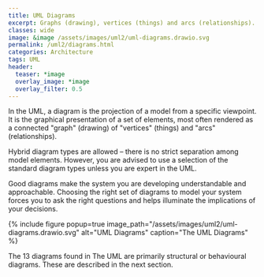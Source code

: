 ```yaml
---
title: UML Diagrams
excerpt: Graphs (drawing), vertices (things) and arcs (relationships).
classes: wide
image: &image /assets/images/uml2/uml-diagrams.drawio.svg
permalink: /uml2/diagrams.html
categories: Architecture
tags: UML
header:
  teaser: *image
  overlay_image: *image
  overlay_filter: 0.5
---
```

In the UML, a diagram is the projection of a model from a specific viewpoint. It is the graphical presentation of a set of elements, most often rendered as a connected "graph" (drawing) of "vertices" (things) and "arcs" (relationships).

Hybrid diagram types are allowed – there is no strict separation among model elements. However, you are advised to use a selection of the standard diagram types unless you are expert in the UML.

Good diagrams make the system you are developing understandable and approachable. Choosing the right set of diagrams to model your system forces you to ask the right questions and helps illuminate the implications of your decisions.

{% include figure popup=true image_path="/assets/images/uml2/uml-diagrams.drawio.svg" alt="UML Diagrams" caption="The UML Diagrams" %}

The 13 diagrams found in The UML are primarily structural or behavioural diagrams. These are described in the next section.